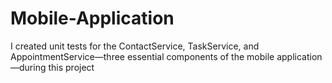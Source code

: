 # Mobile-Application
I created unit tests for the ContactService, TaskService, and AppointmentService—three essential components of the mobile application—during this project
